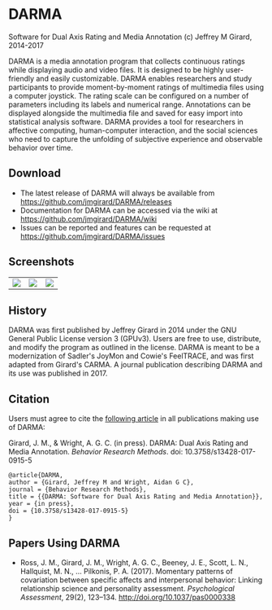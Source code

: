 # DARMA
Software for Dual Axis Rating and Media Annotation
(c) Jeffrey M Girard, 2014-2017

DARMA is a media annotation program that collects continuous ratings while displaying audio and video files. It is designed to be highly user-friendly and easily customizable. DARMA enables researchers and study participants to provide moment-by-moment ratings of multimedia files using a computer joystick. The rating scale can be configured on a number of parameters including its labels and numerical range. Annotations can be displayed alongside the multimedia file and saved for easy import into statistical analysis software. DARMA provides a tool for researchers in affective computing, human-computer interaction, and the social sciences who need to capture the unfolding of subjective experience and observable behavior over time.

## Download
* The latest release of DARMA will always be available from <https://github.com/jmgirard/DARMA/releases>
* Documentation for DARMA can be accessed via the wiki at <https://github.com/jmgirard/DARMA/wiki>
* Issues can be reported and features can be requested at <https://github.com/jmgirard/DARMA/issues>

## Screenshots
<table width="100%">
<tr>
<td width="33%"><a href="http://i.imgur.com/dVpLZFr.png"><img src="http://i.imgur.com/dVpLZFr.png" /></a></td>
<td width="33%"><a href="http://i.imgur.com/PTq6Ncz.png"><img src="http://i.imgur.com/PTq6Ncz.png" /></a></td>
<td width="33%"><a href="http://i.imgur.com/nG4Yu3O.png"><img src="http://i.imgur.com/nG4Yu3O.png" /></a></td>
</tr>
</table>

## History
DARMA was first published by Jeffrey Girard in 2014 under the GNU General Public License version 3 (GPUv3). Users are free to use, distribute, and modify the program as outlined in the license. DARMA is meant to be a modernization of Sadler's JoyMon and Cowie's FeelTRACE, and was first adapted from Girard's CARMA. A journal publication describing DARMA and its use was published in 2017.

## Citation
Users must agree to cite the [following article](https://osf.io/xhmu6/) in all publications making use of DARMA:

Girard, J. M., & Wright, A. G. C. (in press). DARMA: Dual Axis Rating and Media Annotation. *Behavior Research Methods*. doi: 10.3758/s13428-017-0915-5

```
@article{DARMA,
author = {Girard, Jeffrey M and Wright, Aidan G C},
journal = {Behavior Research Methods},
title = {{DARMA: Software for Dual Axis Rating and Media Annotation}},
year = {in press},
doi = {10.3758/s13428-017-0915-5}
}
```

## Papers Using DARMA
* Ross, J. M., Girard, J. M., Wright, A. G. C., Beeney, J. E., Scott, L. N., Hallquist, M. N., … Pilkonis, P. A. (2017). Momentary patterns of covariation between specific affects and interpersonal behavior: Linking relationship science and personality assessment. *Psychological Assessment*, 29(2), 123–134. <http://doi.org/10.1037/pas0000338>
